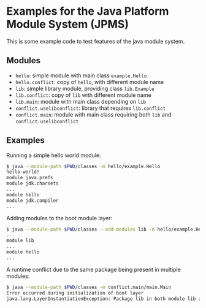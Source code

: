 # Examples for the Java Platform Module System (JPMS)

This is some example code to test features of the java module system.

## Modules

* `hello`: simple module with main class `example.Hello`
* `hello.conflict`: copy of `hello`, with different module name
* `lib`: simple library module, providing class `lib.Example`
* `lib.conflict`: copy of `lib` with different module name
* `lib.main`: module with main class depending on `lib`
* `conflict.uselibconflict`: library that requires `lib.conflict`
* `conflict.main`: module with main class requiring both `lib` and `conflict.uselibconflict`

## Examples

Running a simple hello world module:

``` sh
$ java --module-path $PWD/classes -m hello/example.Hello
hello world!
module java.prefs
module jdk.charsets
...
module hello
module jdk.compiler
...
```

Adding modules to the boot module layer:

```sh
$ java --module-path $PWD/classes --add-modules lib -m hello/example.Hello 
...
module lib
...
module hello
...
```

A runtime conflict due to the same package being present in multiple modules:

```sh
$ java --module-path $PWD/classes -m conflict.main/main.Main
Error occurred during initialization of boot layer
java.lang.LayerInstantiationException: Package lib in both module lib and module lib.conflict
```

